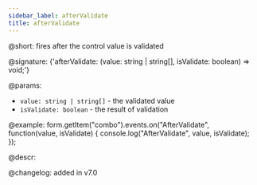 ```yaml
---
sidebar_label: afterValidate
title: afterValidate
---          
```


@short: fires after the control value is validated

@signature: {'afterValidate: (value: string | string[], isValidate: boolean) => void;'}

@params:
- `value: string | string[]` - the validated value
- `isValidate: boolean` - the result of validation

@example:
form.getItem("combo").events.on("AfterValidate", function(value, isValidate) {
    console.log("AfterValidate", value, isValidate);
});

@descr:

@changelog: added in v7.0

[comment]: # (@relatedapi: form/api/combo/combo_validate_method.md)

